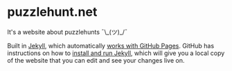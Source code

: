 # puzzlehunt.net

It's a website about puzzlehunts ¯\\_(ツ)\_/¯

Built in [Jekyll](https://jekyllrb.com/), which automatically [works with GitHub Pages](https://docs.github.com/en/free-pro-team@latest/github/working-with-github-pages/about-github-pages-and-jekyll). GitHub has instructions on how to [install and run Jekyll](https://docs.github.com/en/free-pro-team@latest/github/working-with-github-pages/testing-your-github-pages-site-locally-with-jekyll), which will give you a local copy of the website that you can edit and see your changes live on.
